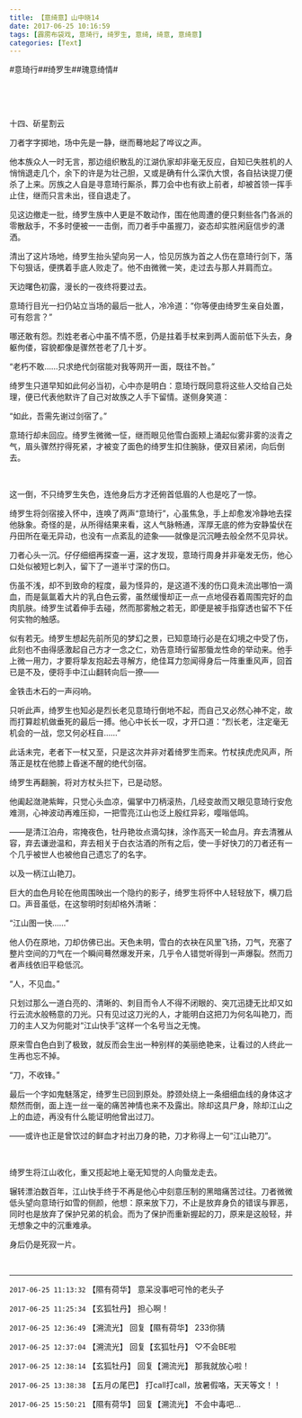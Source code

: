 ```yaml
---
title: 【意绮意】山中晓14
date: 2017-06-25 10:16:59
tags: [霹雳布袋戏, 意琦行, 绮罗生, 意绮, 绮意, 意绮意]
categories: [Text]
---
```


<p dir="ltr"  >#意琦行##绮罗生##瑰意绮情#</p> 
<p dir="ltr"  >&nbsp;</p> 
<p dir="ltr"  >&nbsp;</p> 
<p dir="ltr"  >十四、斫星割云</p> 
<p dir="ltr"  >刀者字字掷地，场中先是一静，继而蓦地起了哗议之声。</p> 
<p dir="ltr"  >他本族众人一时无言，那边组织散乱的江湖仇家却非毫无反应，自知已失胜机的人悄悄退走几个，余下的许是为壮己胆，又或是确有什么深仇大恨，各自拈诀提刀便杀了上来。厉族之人自是寻意琦行厮杀，葬刀会中也有欲上前者，却被首领一挥手止住，继而只言未出，径自退走了。</p> 
<p dir="ltr"  >见这边撤走一批，绮罗生族中人更是不敢动作，围在他周遭的便只剩些各门各派的零散敌手，不多时便被一一击倒，而刀者手中虽握刀，姿态却实胜闲庭信步的潇洒。</p> 
<p dir="ltr"  >清出了这片场地，绮罗生抬头望向另一人，恰见厉族为首之人伤在意琦行剑下，落下句狠话，便携着手底人败走了。他不由微微一笑，走过去与那人并肩而立。</p> 
<p dir="ltr"  >天边曙色初露，漫长的一夜终将要过去。</p> 
<p dir="ltr"  >意琦行目光一扫仍站立当场的最后一批人，冷冷道：“你等便由绮罗生亲自处置，可有怨言？”</p> 
<p dir="ltr"  >哪还敢有怨。烈姓老者心中虽不情不愿，仍是拄着手杖来到两人面前低下头去，身躯佝偻，容貌都像是骤然苍老了几十岁。</p> 
<p dir="ltr"  >“老朽不敢……只求绝代剑宿能对我等网开一面，既往不咎。”</p> 
<p dir="ltr"  >绮罗生只道早知如此何必当初，心中亦是明白：意琦行既同意将这些人交给自己处理，便已代表他默许了自己对故族之人手下留情。遂侧身笑道：</p> 
<p dir="ltr"  >“如此，吾需先谢过剑宿了。”</p> 
<p dir="ltr"  >意琦行却未回应。绮罗生微微一怔，继而眼见他雪白面颊上涌起似雾非雾的淡青之气，眉头骤然拧得死紧，才被变了面色的绮罗生扣住腕脉，便双目紧闭，向后倒去。</p> 
<p dir="ltr"  >&nbsp;</p> 
<p dir="ltr"  >这一倒，不只绮罗生失色，连他身后方才还俯首低眉的人也是吃了一惊。</p> 
<p dir="ltr"  >绮罗生将剑宿接入怀中，连唤了两声“意琦行”，心虽焦急，手上却愈发冷静地去探他脉象。奇怪的是，从所得结果来看，这人气脉畅通，浑厚无底的修为安静蛰伏在丹田所在毫无异动，也没有一点紊乱的迹象——就像是沉沉睡去般全然不见异状。</p> 
<p dir="ltr"  >刀者心头一沉。仔仔细细再探查一遍，这才发现，意琦行周身并非毫发无伤，他心口处似被短匕刺入，留下了一道半寸深的伤口。</p> 
<p dir="ltr"  >伤虽不浅，却不到致命的程度，最为怪异的，是这道不浅的伤口竟未流出哪怕一滴血，而是氤氲着大片的乳白色云雾，虽然缓慢却正一点一点地侵吞着周围完好的血肉肌肤。绮罗生试着伸手去碰，然而那雾触之若无，即便是被手指穿透也留不下任何实物的触感。</p> 
<p dir="ltr"  >似有若无。绮罗生想起先前所见的梦幻之景，已知意琦行必是在幻境之中受了伤，此刻也不由得感激起自己方才一念之仁，劝告意琦行留那蜃龙性命的举动来。他手上微一用力，才要将挚友抱起去寻解方，绝佳耳力忽闻得身后一阵重重风声，回首已是不及，便将手中江山翻转向后一撩——</p> 
<p dir="ltr"  >金铁击木石的一声闷响。</p> 
<p dir="ltr"  >只听此声，绮罗生也知必是烈长老见意琦行倒地不起，而自己又必然心神不定，故而打算趁机做垂死的最后一搏。他心中长长一叹，才开口道：“烈长老，注定毫无机会的一战，您又何必枉自……”</p> 
<p dir="ltr"  >此话未完，老者下一杖又至，只是这次并非对着绮罗生而来。竹杖挟虎虎风声，所落正是枕在他膝上昏迷不醒的绝代剑宿。</p> 
<p dir="ltr"  >绮罗生再翻腕，将对方杖头拦下，已是动怒。</p> 
<p dir="ltr"  >他阖起潋滟紫眸，只觉心头血凉，偏掌中刀柄滚热，几经变故而又眼见意琦行安危难测，心神波动再难压抑，一把雪亮江山也泛上殷红异彩，嘤嗡低鸣。</p> 
<p dir="ltr"  >——是清江泊舟，帘掩夜色，牡丹艳妆点滴勾抹，涂作高天一轮血月。弃去清雅从容，弃去谦逊温和，弃去相关于白衣沽酒的所有之后，使一手好快刀的刀者还有一个几乎被世人也被他自己遗忘了的名字。</p> 
<p dir="ltr"  >以及一柄江山艳刀。</p> 
<p dir="ltr"  >巨大的血色月轮在他周围映出一个隐约的影子，绮罗生将怀中人轻轻放下，横刀启口。声音虽低，在这黎明时刻却格外清晰：</p> 
<p dir="ltr"  >“江山图一快……”</p> 
<p dir="ltr"  >他人仍在原地，刀却仿佛已出。天色未明，雪白的衣袂在风里飞扬，刀气，充塞了整片空间的刀气在一个瞬间蓦然爆发开来，几乎令人错觉听得到一声爆裂。然而刀者声线依旧平稳低沉。</p> 
<p dir="ltr"  >“人，不见血。”</p> 
<p dir="ltr"  >只划过那么一道白亮的、清晰的、刺目而令人不得不闭眼的、突兀迅捷无比却又如行云流水般畅意的刀光。只有见过这刀光的人，才能明白这把刀为何名叫艳刀，而刀的主人又为何能对“江山快手”这样一个名号当之无愧。</p> 
<p dir="ltr"  >原来雪白色白到了极致，就反而会生出一种别样的美丽绝艳来，让看过的人终此一生再也忘不掉。</p> 
<p dir="ltr"  >“刀，不收锋。”</p> 
<p dir="ltr"  >最后一个字如鬼魅落定，绮罗生已回到原处。脖颈处绕上一条细细血线的身体这才颓然而倒，面上连一丝一毫的痛苦神情也来不及露出。除却这具尸身，除却江山之上的血迹，再没有什么能证明他曾出过刀。</p> 
<p dir="ltr"  >——或许也正是曾饮过的鲜血才衬出刀身的艳，刀才称得上一句“江山艳刀”。</p> 
<p dir="ltr"  >&nbsp;</p> 
<p dir="ltr"  >绮罗生将江山收化，重又揽起地上毫无知觉的人向蜃龙走去。</p> 
<p dir="ltr"  >辗转漂泊数百年，江山快手终于不再是他心中刻意压制的黑暗痛苦过往。刀者微微低头望向意琦行如雪的侧颜，他想：原来放下刀，不止是放弃身负的错误与罪恶，同时也是放弃了保护兄弟的机会。而为了保护而重新握起的刀，原来是这般轻，并无想象之中的沉重难承。</p> 
<p dir="ltr"  >身后仍是死寂一片。</p> 
<p dir="ltr"  >&nbsp;</p>

<!-- more -->

---

`2017-06-25 11:13:32` 【隰有荷华】 意呆没事吧可怜的老头子

`2017-06-25 11:25:34` 【玄狐牡丹】 担心啊！

`2017-06-25 12:36:49` 【溯流光】 回复【隰有荷华】 233你猜

`2017-06-25 12:37:04` 【溯流光】 回复【玄狐牡丹】 ♡不会BE啦

`2017-06-25 12:38:14` 【玄狐牡丹】 回复【溯流光】 那我就放心啦！

`2017-06-25 13:38:38` 【五月の尾巴】 打call打call，放暑假咯，天天等文！！

`2017-06-25 15:50:21` 【隰有荷华】 回复【溯流光】 不会中毒吧…
